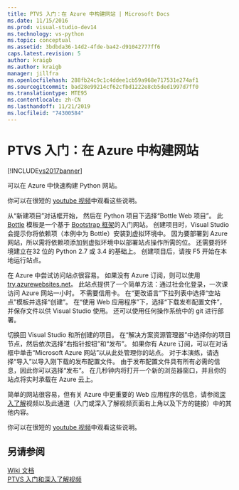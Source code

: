 ```yaml
---
title: PTVS 入门：在 Azure 中构建网站 | Microsoft Docs
ms.date: 11/15/2016
ms.prod: visual-studio-dev14
ms.technology: vs-python
ms.topic: conceptual
ms.assetid: 3bdbda36-14d2-4fde-ba42-d91042777ff6
caps.latest.revision: 5
author: kraigb
ms.author: kraigb
manager: jillfra
ms.openlocfilehash: 288fb24c9c1c4ddee1cb59a968e717531e274af1
ms.sourcegitcommit: bad28e99214cf62cfbd1222e8cb5ded1997d7ff0
ms.translationtype: MTE95
ms.contentlocale: zh-CN
ms.lasthandoff: 11/21/2019
ms.locfileid: "74300584"
---
```

# <a name="getting-started-with-ptvs-building-a-website-in-azure"></a>PTVS 入门：在 Azure 中构建网站
[!INCLUDE[vs2017banner](../includes/vs2017banner.md)]

可以在 Azure 中快速构建 Python 网站。  
  
 你可以在很短的 [youtube 视频](https://www.youtube.com/watch?v=FJx5mutt1uk&list=PLReL099Y5nRdLgGAdrb_YeTdEnd23s6Ff&index=6)中观看这些说明。  
  
 从“新建项目”对话框开始， 然后在 Python 项目下选择“Bottle Web 项目”。  此 [Bottle](http://bottlepy.org/docs/dev/index.html) 模板是一个基于 [Bootstrap 框架](https://getbootstrap.com/)的入门网站。  创建项目时，Visual Studio 会提示你将依赖项（本例中为 Bottle）安装到虚拟环境中。  因为要部署到 Azure 网站，所以需将依赖项添加到虚拟环境中以部署站点操作所需的位。  还需要将环境建立在32 位的 Python 2.7 或 3.4 的基础上。  创建项目后，请按 F5 开始在本地运行站点。  
  
 在 Azure 中尝试访问站点很容易。  如果没有 Azure 订阅，则可以使用 [try.azurewebsites.net](https://trywebsites.azurewebsites.net/)。  此站点提供了一个简单方法：通过社会化登录，一次课访问 Azure 网站一小时。  不需要信用卡。  在“更改语言”下拉列表中选择“空站点”模板并选择“创建”。  在“使用 Web 应用程序”下，选择“下载发布配置文件”，并保存文件以供 Visual Studio 使用。  还可以使用任何操作系统中的 git 进行部署。  
  
 切换回 Visual Studio 和所创建的项目。  在“解决方案资源管理器”中选择你的项目节点，然后依次选择“右指针按钮”和“发布”。  如果你有 Azure 订阅，可以在对话框中单击“Microsoft Azure 网站”以从此处管理你的站点。  对于本演练，请选择“导入”以导入刚下载的发布配置文件。  由于发布配置文件具有所有必需的信息，因此你可以选择“发布”。  在几秒钟内将打开一个新的浏览器窗口，并且你的站点将实时承载在 Azure 云上。  
  
 简单的网站很容易，但有关 Azure 中更重要的 Web 应用程序的信息，请参阅[深入了解](https://www.youtube.com/watch?v=WG3pGmoo8nE&list=PLReL099Y5nRdLgGAdrb_YeTdEnd23s6Ff&index=10)视频以及此通道（入门或深入了解视频页面右上角以及下方的链接）中的其他内容。  
  
 你可以在很短的 [youtube 视频](https://www.youtube.com/watch?v=FJx5mutt1uk&list=PLReL099Y5nRdLgGAdrb_YeTdEnd23s6Ff&index=6)中观看这些说明。  
  
## <a name="see-also"></a>另请参阅  
 [Wiki 文档](https://github.com/Microsoft/PTVS/wiki/Web-Project)   
 [PTVS 入门和深入了解视频](https://www.youtube.com/playlist?list=PLReL099Y5nRdLgGAdrb_YeTdEnd23s6Ff)
